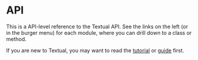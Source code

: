 # API

This is a API-level reference to the Textual API. See the links on the left (or in the burger menu) for each module, where you can drill down to a class or method.

If you are new to Textual, you may want to read the [tutorial](./../tutorial.md) or [guide](../guide/index.md) first.
